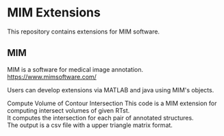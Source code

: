 # MIM Extensions
This repository contains extensions for MIM software.

## MIM 
MIM is a software for medical image annotation.
https://www.mimsoftware.com/

Users can develop extensions via MATLAB and java using MIM's objects.


Compute Volume of Contour Intersection
This code is a MIM extension for computing intersect volumes of given RTst. \
It computes the intersection for each pair of annotated structures. \
The output is a csv file with a upper triangle matrix format.
